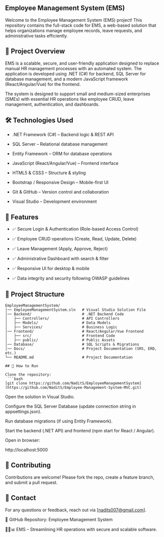 ## Employee Management System (EMS)

Welcome to the Employee Management System (EMS) project! This repository contains the full-stack code for EMS, a web-based solution that helps organizations manage employee records, leave requests, and administrative tasks efficiently.

## 🚀 Project Overview

EMS is a scalable, secure, and user-friendly application designed to replace manual HR management processes with an automated system. The application is developed using .NET (C#) for backend, SQL Server for database management, and a modern JavaScript framework (React/Angular/Vue) for the frontend.

The system is designed to support small and medium-sized enterprises (SMEs) with essential HR operations like employee CRUD, leave management, authentication, and dashboards.

## 🛠 Technologies Used

- .NET Framework (C#) – Backend logic & REST API

- SQL Server – Relational database management

- Entity Framework – ORM for database operations

- JavaScript (React/Angular/Vue) – Frontend interface

- HTML5 & CSS3 – Structure & styling

- Bootstrap / Responsive Design – Mobile-first UI

- Git & GitHub – Version control and collaboration

- Visual Studio – Development environment

## 📌 Features

- ✅ Secure Login & Authentication (Role-based Access Control)

- ✅ Employee CRUD operations (Create, Read, Update, Delete)

- ✅ Leave Management (Apply, Approve, Reject)

- ✅ Administrative Dashboard with search & filter

- ✅ Responsive UI for desktop & mobile

- ✅ Data integrity and security following OWASP guidelines

## 📂 Project Structure
```
EmployeeManagementSystem/
│── EmployeeManagementSystem.sln   # Visual Studio Solution File
│── Backend/                       # .NET Backend Code
│   ├── Controllers/               # API Controllers
│   ├── Models/                    # Data Models
│   ├── Services/                  # Business Logic
│── Frontend/                      # React/Angular/Vue Frontend
│   ├── src/                       # Frontend Code
│   ├── public/                    # Public Assets
│── Database/                      # SQL Scripts & Migrations
│── Docs/                          # Project Documentation (SRS, ERD, etc.)
└── README.md                      # Project Documentation

## 📖 How to Run

Clone the repository:
 ```bash
[git clone https://github.com/NaditS/EmployeeManagementSystem](https://github.com/NaditS/Employee-Management-System-MVC.git)
```

Open the solution in Visual Studio.

Configure the SQL Server Database (update connection string in appsettings.json).

Run database migrations (if using Entity Framework).

Start the backend (.NET API) and frontend (npm start for React / Angular).

Open in browser:

http://localhost:5000  

## 🤝 Contributing

Contributions are welcome! Please fork the repo, create a feature branch, and submit a pull request.

## 📩 Contact

For any questions or feedback, reach out via [nadits007@gmail.com].

🔗 GitHub Repository: Employee Management System

👨‍💻📊 EMS – Streamlining HR operations with secure and scalable software.

